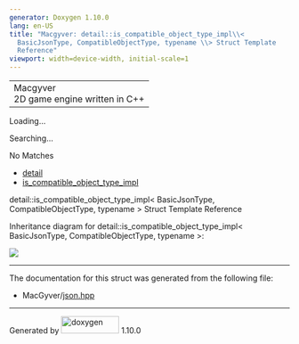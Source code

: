 ```yaml
---
generator: Doxygen 1.10.0
lang: en-US
title: "Macgyver: detail::is_compatible_object_type_impl\\<
  BasicJsonType, CompatibleObjectType, typename \\> Struct Template
  Reference"
viewport: width=device-width, initial-scale=1
---
```


<div id="top">

<div id="titlearea">

<table data-cellspacing="0" data-cellpadding="0">
<colgroup>
<col style="width: 100%" />
</colgroup>
<tbody>
<tr id="projectrow" class="odd">
<td id="projectalign"><div id="projectname">
Macgyver
</div>
<div id="projectbrief">
2D game engine written in C++
</div></td>
</tr>
</tbody>
</table>

</div>

<div id="main-nav">

</div>

<div id="MSearchSelectWindow"
onmouseover="return searchBox.OnSearchSelectShow()"
onmouseout="return searchBox.OnSearchSelectHide()"
onkeydown="return searchBox.OnSearchSelectKey(event)">

</div>

<div id="MSearchResultsWindow">

<div id="MSearchResults">

<div class="SRPage">

<div id="SRIndex">

<div id="SRResults">

</div>

<div id="Loading" class="SRStatus">

Loading...

</div>

<div id="Searching" class="SRStatus">

Searching...

</div>

<div id="NoMatches" class="SRStatus">

No Matches

</div>

</div>

</div>

</div>

</div>

<div id="nav-path" class="navpath">

- <a href="namespacedetail.html" class="el">detail</a>
- <a href="structdetail_1_1is__compatible__object__type__impl.html"
  class="el">is_compatible_object_type_impl</a>

</div>

</div>

<div class="header">

<div class="headertitle">

<div class="title">

detail::is_compatible_object_type_impl\< BasicJsonType,
CompatibleObjectType, typename \> Struct Template Reference

</div>

</div>

</div>

<div class="contents">

<div class="dynheader">

Inheritance diagram for detail::is_compatible_object_type_impl\<
BasicJsonType, CompatibleObjectType, typename \>:

</div>

<div class="dyncontent">

<div class="center">

<img src="structdetail_1_1is__compatible__object__type__impl.png"
usemap="#detail::is_5Fcompatible_5Fobject_5Ftype_5Fimpl_3C_20BasicJsonType_2C_20CompatibleObjectType_2C_20typename_20_3E_map" />

</div>

</div>

------------------------------------------------------------------------

The documentation for this struct was generated from the following file:

- MacGyver/<a href="json_8hpp_source.html" class="el">json.hpp</a>

</div>

------------------------------------------------------------------------

<span class="small">Generated
by [<img src="doxygen.svg" class="footer" width="104" height="31"
alt="doxygen" />](https://www.doxygen.org/index.html) 1.10.0</span>
